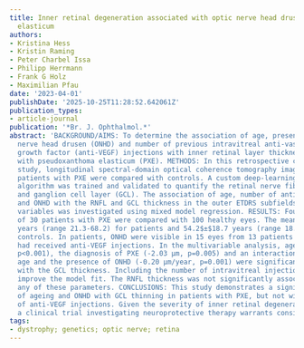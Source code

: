 ```yaml
---
title: Inner retinal degeneration associated with optic nerve head drusen in pseudoxanthoma
  elasticum
authors:
- Kristina Hess
- Kristin Raming
- Peter Charbel Issa
- Philipp Herrmann
- Frank G Holz
- Maximilian Pfau
date: '2023-04-01'
publishDate: '2025-10-25T11:28:52.642061Z'
publication_types:
- article-journal
publication: '*Br. J. Ophthalmol.*'
abstract: 'BACKGROUND/AIMS: To determine the association of age, presence of optic
  nerve head drusen (ONHD) and number of previous intravitreal anti-vascular endothelial
  growth factor (anti-VEGF) injections with inner retinal layer thicknesses in patients
  with pseudoxanthoma elasticum (PXE). METHODS: In this retrospective case-control
  study, longitudinal spectral-domain optical coherence tomography imaging data from
  patients with PXE were compared with controls. A custom deep-learning-based segmentation
  algorithm was trained and validated to quantify the retinal nerve fibre layer (RNFL)
  and ganglion cell layer (GCL). The association of age, number of anti-VEGF injections
  and ONHD with the RNFL and GCL thickness in the outer ETDRS subfields as dependent
  variables was investigated using mixed model regression. RESULTS: Fourty-eight eyes
  of 30 patients with PXE were compared with 100 healthy eyes. The mean age was 52.5$±$12.9
  years (range 21.3-68.2) for patients and 54.2$±$18.7 years (range 18.0-84.5) for
  controls. In patients, ONHD were visible in 15 eyes from 13 patients and 31 eyes
  had received anti-VEGF injections. In the multivariable analysis, age (-0.10 µm/year,
  p<0.001), the diagnosis of PXE (-2.03 µm, p=0.005) and an interaction term between
  age and the presence of ONHD (-0.20 µm/year, p=0.001) were significantly associated
  with the GCL thickness. Including the number of intravitreal injections did not
  improve the model fit. The RNFL thickness was not significantly associated with
  any of these parameters. CONCLUSIONS: This study demonstrates a significant association
  of ageing and ONHD with GCL thinning in patients with PXE, but not with the number
  of anti-VEGF injections. Given the severity of inner retinal degeneration in PXE,
  a clinical trial investigating neuroprotective therapy warrants consideration.'
tags:
- dystrophy; genetics; optic nerve; retina
---
```

